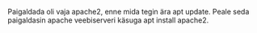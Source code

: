 Paigaldada oli vaja apache2, enne mida tegin ära apt update. Peale seda paigaldasin apache veebiserveri käsuga apt install apache2. 
